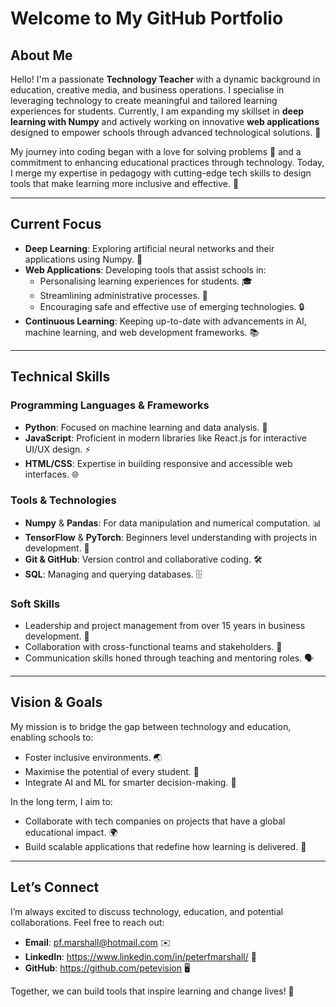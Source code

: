 # Welcome to My GitHub Portfolio

## About Me

Hello! I'm a passionate **Technology Teacher** with a dynamic background in education, creative media, and business operations. I specialise in leveraging technology to create meaningful and tailored learning experiences for students. Currently, I am expanding my skillset in **deep learning with Numpy** and actively working on innovative **web applications** designed to empower schools through advanced technological solutions. 🚀

My journey into coding began with a love for solving problems 🧩 and a commitment to enhancing educational practices through technology. Today, I merge my expertise in pedagogy with cutting-edge tech skills to design tools that make learning more inclusive and effective. 🌟

---

## Current Focus

- **Deep Learning**: Exploring artificial neural networks and their applications using Numpy. 🧠
- **Web Applications**: Developing tools that assist schools in:
  - Personalising learning experiences for students. 🎓
  - Streamlining administrative processes. 🏫
  - Encouraging safe and effective use of emerging technologies. 🔒
- **Continuous Learning**: Keeping up-to-date with advancements in AI, machine learning, and web development frameworks. 📚

---

## Technical Skills

### Programming Languages & Frameworks
- **Python**: Focused on machine learning and data analysis. 🐍
- **JavaScript**: Proficient in modern libraries like React.js for interactive UI/UX design. ⚡
- **HTML/CSS**: Expertise in building responsive and accessible web interfaces. 🌐

### Tools & Technologies
- **Numpy** & **Pandas**: For data manipulation and numerical computation. 📊
- **TensorFlow** & **PyTorch**: Beginners level understanding with projects in development. 🤖
- **Git & GitHub**: Version control and collaborative coding. 🛠️
- **SQL**: Managing and querying databases. 🗄️

### Soft Skills
- Leadership and project management from over 15 years in business development. 🌟
- Collaboration with cross-functional teams and stakeholders. 🤝
- Communication skills honed through teaching and mentoring roles. 🗣️

---

## Vision & Goals

My mission is to bridge the gap between technology and education, enabling schools to:
- Foster inclusive environments. 🌏
- Maximise the potential of every student. 🌱
- Integrate AI and ML for smarter decision-making. 🤖

In the long term, I aim to:
- Collaborate with tech companies on projects that have a global educational impact. 🌍
- Build scalable applications that redefine how learning is delivered. 📲

---

## Let’s Connect

I’m always excited to discuss technology, education, and potential collaborations. Feel free to reach out:

- **Email**: pf.marshall@hotmail.com ✉️
- **LinkedIn**: https://www.linkedin.com/in/peterfmarshall/ 💼
- **GitHub**: https://github.com/petevision 🖥️

Together, we can build tools that inspire learning and change lives! 🌟
